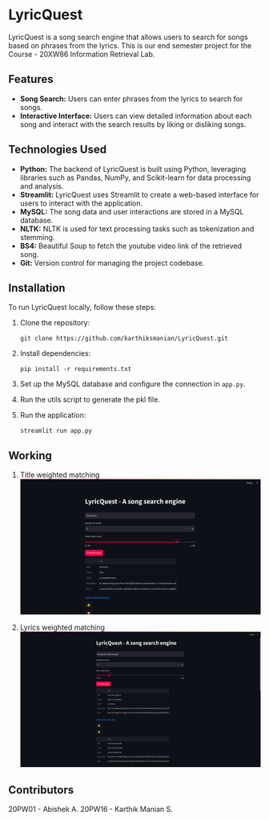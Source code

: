 # LyricQuest

LyricQuest is a song search engine that allows users to search for songs based on phrases from the lyrics. This is our end semester project for the Course - 20XW86 Information Retrieval Lab.

## Features

- **Song Search:** Users can enter phrases from the lyrics to search for songs.
- **Interactive Interface:** Users can view detailed information about each song and interact with the search results by liking or disliking songs.

## Technologies Used

- **Python:** The backend of LyricQuest is built using Python, leveraging libraries such as Pandas, NumPy, and Scikit-learn for data processing and analysis.
- **Streamlit:** LyricQuest uses Streamlit to create a web-based interface for users to interact with the application.
- **MySQL:** The song data and user interactions are stored in a MySQL database.
- **NLTK:** NLTK is used for text processing tasks such as tokenization and stemming.
- **BS4:** Beautiful Soup to fetch the youtube video link of the retrieved song.
- **Git:** Version control for managing the project codebase.

## Installation

To run LyricQuest locally, follow these steps:

1. Clone the repository:

   ```
   git clone https://github.com/karthiksmanian/LyricQuest.git
   ```

2. Install dependencies:

   ```
   pip install -r requirements.txt
   ```

3. Set up the MySQL database and configure the connection in `app.py`.

4. Run the utils script to generate the pkl file.

5. Run the application:

   ```
   streamlit run app.py
   ```

## Working

1. Title weighted matching
   ![Alt text](titlebasedmatch.png)

2. Lyrics weighted matching
   ![Alt text](lyricsbasedmatch.png)

## Contributors

20PW01 - Abishek A.
20PW16 - Karthik Manian S.
